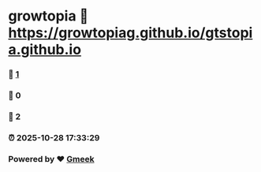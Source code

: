 # growtopia :link: https://growtopiag.github.io/gtstopia.github.io 
### :page_facing_up: [1](https://growtopiag.github.io/gtstopia.github.io/tag.html) 
### :speech_balloon: 0 
### :hibiscus: 2 
### :alarm_clock: 2025-10-28 17:33:29 
### Powered by :heart: [Gmeek](https://github.com/Meekdai/Gmeek)
